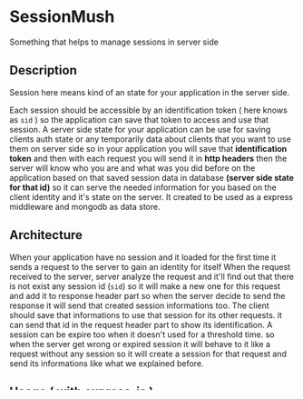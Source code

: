 # SessionMush
Something that helps to manage sessions in server side

## Description
Session here means kind of an state for your application in the server side.

Each session should be accessible by an identification token ( here knows as `sid`  ) so the application can save that token to access and use that session.
A server side state for your application can be use for saving clients auth state or any temporarily data about clients that you want to use them on server side so in your application you will save that **identification token** and then with each request you will send it in **http headers**  then the server will know who you are and what was you did before on the application based on that saved session data in database **(server side state for that id)** so it can serve the needed information for you based on the client identity and it's state on the server.
It created to be used as a express middleware and mongodb as data store.

## Architecture

When your application have no session and it loaded for the first time it sends a request to the server to gain an identity for itself
When the request received to the server, server analyze the request and it'll find out that there is not exist any session id (`sid`) so it will make a new one for this request and add it to response header part so when the server decide to send the response it will send that created session informations too.
The client should save that informations to use that session for its other requests. it can send that id in the request header part to show its identification.
A session can be expire too when it doesn't used for a threshold time. so when the server get wrong or expired session it will behave to it like a request without any session so it will create a session for that request and send its informations like what we explained before.

## Usage ( with express-js )
It created to be use with express js but its functions can be use in other things too however to use it in express js after downloading this and added to your project you can use its wroten express middleware ( but you should remember that it use mongodb as database using mongoose to store sessions so don't forget to connect mongoose to your database first )
```js
	const sessionMush_middleware = require('./sessionMush/express');
	your_express_server.use(sessionMush_middleware);
```

After that with every request to your server you will have a session object that added to that request. so you can use it to store new states or any data that you want. suppose we have an express middleware like below:
```js
function example_middleware(request, response)
```
session is accessible from the request
```js
request.session; // the session is accessible in this way
```
you can store data and any thing that you want by using data object in the session.
```js
var sessionStoredData = request.session.data; // data is accessible from here
```
after any changes in the data you should save it using save method  `session.save`.
e.g :
```js
request.session.data.viewed = true;
// after each change if you want to save that changes you should call save method
request.session.save(); // it will save all changes in the database
```

## Contribute

This project is made with **love**  and for personal usage so just using it in your projects can help but reporting bugs or any suggestions can help a lot too.

You can also buy a cup of coffee for me :

bitcoin: bc1qj7mhszy62pz26a7yvwgvt98aermqsdqvzy506d

ethereum: 0xeC9ff6E32462caCcf76dFd2aEDF68Bb7c0F1d0Ed

## Contact to baker

email: amin.msh233@gmail.com
